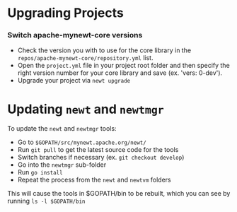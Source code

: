 # Upgrading Projects

### Switch apache-mynewt-core versions

- Check the version you with to use for the core library in the
`repos/apache-mynewt-core/repository.yml` list.
- Open the `project.yml` file in your project root folder and then specify the
right version number for your core library and save (ex. 'vers: 0-dev').
- Upgrade your project via `newt upgrade`

# Updating `newt` and `newtmgr`

To update the `newt` and `newtmgr` tools:

- Go to `$GOPATH/src/mynewt.apache.org/newt/`
- Run `git pull` to get the latest source code for the tools
- Switch branches if necessary (ex. `git checkout develop`)
- Go into the `newtmgr` sub-folder
- Run `go install`
- Repeat the process from the `newt` and `newtvm` folders

This will cause the tools in $GOPATH/bin to be rebuilt, which you can see
by running `ls -l $GOPATH/bin`
